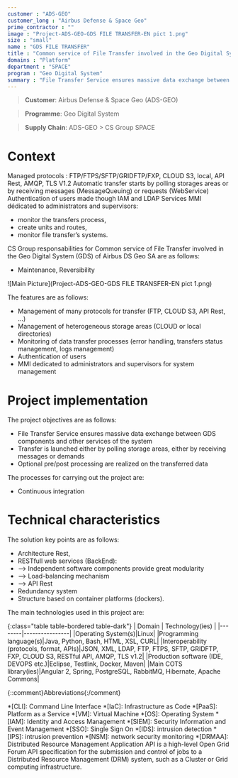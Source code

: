 ```yaml
---
customer : "ADS-GEO"
customer_long : "Airbus Defense & Space Geo"
prime_contractor : ""
image : "Project-ADS-GEO-GDS FILE TRANSFER-EN pict 1.png"
size : "small"
name : "GDS FILE TRANSFER"
title : "Common service of File Transfer involved in the Geo Digital System (GDS) of Airbus DS Geo SA"
domains : "Platform"
department : "SPACE"
program : "Geo Digital System"
summary : "File Transfer Service ensures massive data exchange between GDS components and other services of the system. Transfer is launched either by polling storage areas, either by receiving messages or demands. Optional pre/post processing are realized on the transferred data"
---
```


> __Customer__\: Airbus Defense & Space Geo (ADS-GEO)

> __Programme__\: Geo Digital System

> __Supply Chain__\: ADS-GEO >  CS Group SPACE


# Context

Managed protocols : FTP/FTPS/SFTP/GRIDFTP/FXP, CLOUD S3, local, API Rest, AMQP, TLS V1.2 
 Automatic transfer starts by polling storages areas or by receiving messages (MessageQueuing) or requests (WebService)
 Authentication of users made though IAM and LDAP Services
 MMI dédicated to administrators and supervisors: 
 * monitor the transfers process,
 * create units and routes,
 * monitor file transfer’s systems.

CS Group responsabilities for Common service of File Transfer involved in the Geo Digital System (GDS) of Airbus DS Geo SA are as follows:
* Maintenance, Reversibility

![Main Picture](Project-ADS-GEO-GDS FILE TRANSFER-EN pict 1.png)

The features are as follows:
* Management of many protocols for transfer (FTP, CLOUD S3, API Rest, ...)
* Management of heterogeneous storage areas (CLOUD or local directories)
* Monitoring of data transfer processes (error handling, transfers status management, logs management)
* Authentication of users
* MMI dedicated to administrators and supervisors for system management

# Project implementation

The project objectives are as follows:
* File Transfer Service ensures massive data exchange between GDS components and other services of the system
* Transfer is launched either by polling storage areas, either by receiving messages or demands 
* Optional pre/post processing are realized on the transferred data

The processes for carrying out the project are:
* Continuous integration

# Technical characteristics

The solution key points are as follows:
* Architecture Rest,
* RESTfull web services (BackEnd):
*   --> Independent software components provide great modularity
*   --> Load-balancing mechanism
*   --> API Rest
* Redundancy system
* Structure based on container platforms (dockers).



The main technologies used in this project are:

{:class="table table-bordered table-dark"}
| Domain | Technology(ies) |
|--------|----------------|
|Operating System(s)|Linux|
|Programming language(s)|Java, Python, Bash, HTML, XSL, CURL|
|Interoperability (protocols, format, APIs)|JSON, XML, LDAP, FTP, FTPS, SFTP, GRIDFTP, FXP, CLOUD S3, RESTful API, AMQP, TLS v1.2|
|Production software (IDE, DEVOPS etc.)|Eclipse, Testlink, Docker, Maven|
|Main COTS library(ies)|Angular 2, Spring, PostgreSQL, RabbitMQ, Hibernate, Apache Commons|



{::comment}Abbreviations{:/comment}

*[CLI]: Command Line Interface
*[IaC]: Infrastructure as Code
*[PaaS]: Platform as a Service
*[VM]: Virtual Machine
*[OS]: Operating System
*[IAM]: Identity and Access Management
*[SIEM]: Security Information and Event Management
*[SSO]: Single Sign On
*[IDS]: intrusion detection
*[IPS]: intrusion prevention
*[NSM]: network security monitoring
*[DRMAA]: Distributed Resource Management Application API is a high-level Open Grid Forum API specification for the submission and control of jobs to a Distributed Resource Management (DRM) system, such as a Cluster or Grid computing infrastructure.
